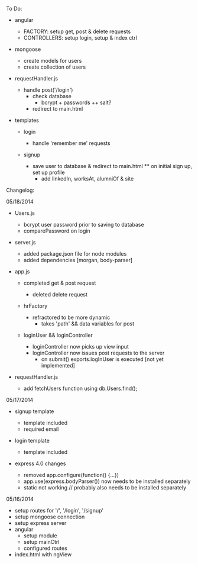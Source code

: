 To Do:

- angular 
  - FACTORY: setup get, post & delete requests
  - CONTROLLERS: setup login, setup & index ctrl

- mongoose
  - create models for users
  - create collection of users

- requestHandler.js
  - handle post('/login')
    - check database
      - bcrypt + passwords ++ salt?
    - redirect to main.html 

- templates
  - login
    - handle 'remember me' requests

  - signup
    - save user to database & redirect to main.html
    ** on initial sign up, set up profile
      * add linkedIn, worksAt, alumniOf & site



Changelog:

05/18/2014
- Users.js
  - bcrypt user password prior to saving to database
  - comparePassword on login

- server.js
  - added package.json file for node modules
  - added dependencies [morgan, body-parser]

- app.js
  - completed get & post request
    - deleted delete request

  - hrFactory
    - refractored to be more dynamic
      - takes 'path' && data variables for post

  - loginUser && loginController
    - loginController now picks up view input
    - loginController now issues post requests to the server
      - on submit() exports.logInUser is executed [not yet implemented]
    
- requestHandler.js
  - add fetchUsers function using db.Users.find();



05/17/2014
- signup template
  - template included
  - required email 

- login template
  - template included

- express 4.0 changes 
  - removed app.configure(function() {...})
  - app.use(express.bodyParser()) now needs to be installed separately
  - static not working // probably also needs to be installed separately



05/16/2014
- setup routes for '/', '/login', '/signup'
- setup mongoose connection
- setup express server
- angular
  - setup module
  - setup mainCtrl
  - configured routes
- index.html with ngView